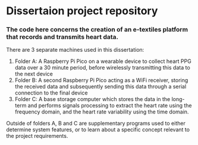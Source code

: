 ﻿# Dissertaion project repository
### The code here concerns the creation of an e-textiles platform that records and transmits heart data.

There are 3 separate machines used in this dissertation:
1. Folder A: A Raspberry Pi Pico on a wearable device to collect heart PPG data over a 30 minute period, before wirelessly transmitting this data to the next device
2. Folder B: A second Raspberry Pi Pico acting as a WiFi receiver, storing the received data and subsequently sending this data through a serial connection to the final device
3. Folder C: A base storage computer which stores the data in the long-term and performs signals processing to extract the heart rate using the frequency domain, and the heart rate variability using the time domain.

Outside of folders A, B and C are supplementary programs used to either determine system features, or to learn about a specific concept relevant to the project requirements.
